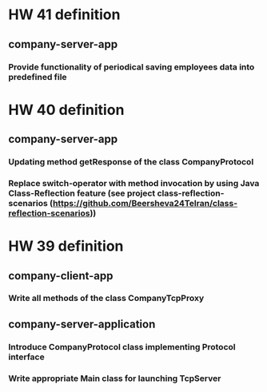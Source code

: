 # HW 41 definition
## company-server-app
### Provide functionality of periodical saving employees data into predefined file

# HW 40 definition
## company-server-app
### Updating method getResponse of the class CompanyProtocol
### Replace switch-operator with method invocation by using Java Class-Reflection feature (see project class-reflection-scenarios (https://github.com/Beersheva24Telran/class-reflection-scenarios))

# HW 39 definition
## company-client-app
### Write all methods of the class CompanyTcpProxy
## company-server-application
### Introduce CompanyProtocol class implementing Protocol interface
### Write appropriate Main class for launching TcpServer
